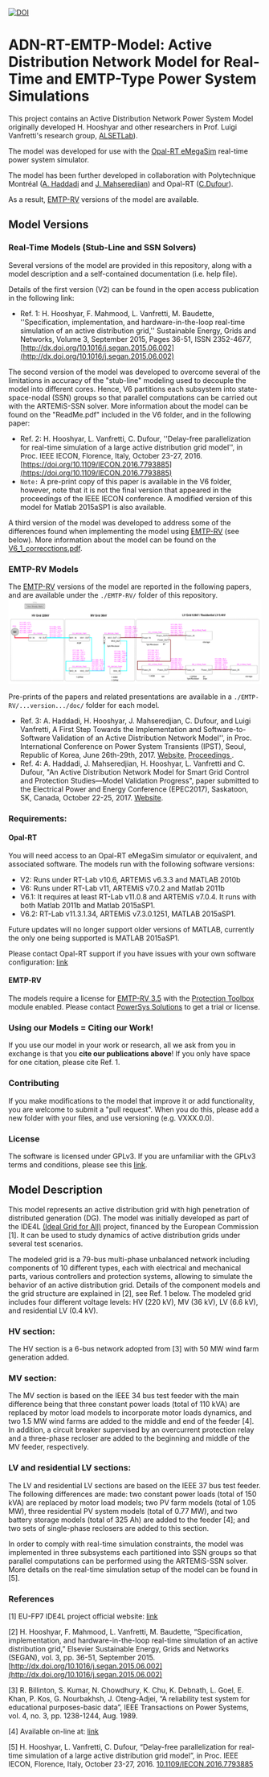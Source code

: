 [![DOI](https://zenodo.org/badge/doi/10.5281/zenodo.61183.svg)](http://dx.doi.org/10.5281/zenodo.61183)
# ADN-RT-EMTP-Model: Active Distribution Network Model for Real-Time and EMTP-Type Power System Simulations
This project contains an Active Distribution Network Power System Model originally developed H. Hooshyar and other researchers in Prof. Luigi Vanfretti's research group, [ALSETLab](https://alsetlab.github.io)).

The model was developed for use with the [Opal-RT eMegaSim](http://www.opal-rt.com/product/emegasim-powergrid-real-time-digital-hardware-in-the-loop-simulator) real-time power system simulator.

The model has been further developed in collaboration with Polytechnique Montréal ([A. Haddadi](https://www.linkedin.com/in/aboutaleb-haddadi-ph-d-a1522236/?ppe=1) and [J. Mahseredjian](http://www.polymtl.ca/recherche/rc/en/professeurs/details.php?NoProf=340)) and Opal-RT ([C.Dufour](https://www.researchgate.net/profile/Christian_Dufour2)).

As a result, [EMTP-RV](http://emtp-software.com) versions of the model are available.

## Model Versions
### Real-Time Models (Stub-Line and SSN Solvers)
Several versions of the model are provided in this repository, along with a model description and a self-contained documentation (i.e. help file).

Details of the first version (V2) can be found in the open access publication in the following link:
- Ref. 1: H. Hooshyar, F. Mahmood, L. Vanfretti, M. Baudette, ''Specification, implementation, and hardware-in-the-loop real-time simulation of an active distribution grid,'' Sustainable Energy, Grids and Networks, Volume 3, September 2015, Pages 36-51, ISSN 2352-4677, [http://dx.doi.org/10.1016/j.segan.2015.06.002](http://dx.doi.org/10.1016/j.segan.2015.06.002)

The second version of the model was developed to overcome several of the limitations in accuracy of the "stub-line" modeling used to decouple the model into different cores. Hence, V6 partitions each subsystem into state-space-nodal (SSN) groups so that parallel computations can be carried out with the ARTEMiS-SSN solver. More information about the model can be found on the "ReadMe.pdf" included in the V6 folder, and in the following paper:
- Ref. 2: H. Hooshyar, L. Vanfretti, C. Dufour, ''Delay-free parallelization for real-time simulation of a large active distribution grid model'', in Proc. IEEE IECON, Florence, Italy, October 23-27, 2016. [https://doi.org/10.1109/IECON.2016.7793885](https://doi.org/10.1109/IECON.2016.7793885)
- ``Note:`` A pre-print copy of this paper is available in the V6 folder, however, note that it is not the final version that appeared in the proceedings of the IEEE IECON conference.
A modified version of this model for Matlab 2015aSP1 is also available.

A third version of the model was developed to address some of the differences found when implementing the model using [EMTP-RV](http://emtp-software.com) (see below). More information about the model can be found on the [V6_1_correcctions.pdf](https://github.com/SmarTS-Lab/FP7-IDE4L-KTHSmarTSLab-ADN-RTModel/blob/master/V6p1/V6_1%20corrections.pdf).

### EMTP-RV Models
The [EMTP-RV](http://emtp-software.com) versions of the model are reported in the following papers, and are available under the ``./EMTP-RV/`` folder of this repository.
![emtpmodel](https://github.com/ALSETLab/ADN-RT-EMTP-Model/blob/master/EMTP-RV/Picture1.png "Overall EMTP-RV Model")


Pre-prints of the papers and related presentations are available in a ``./EMTP-RV/...version.../doc/`` folder for each model.

- Ref. 3: A. Haddadi, H. Hooshyar, J. Mahseredjian, C. Dufour, and Luigi Vanfretti, A First Step Towards the Implementation and Software-to-Software Validation of an Active Distribution Network Model'', in Proc. International Conference on Power System Transients (IPST), Seoul, Republic of Korea, June 26th-29th, 2017. [Website,](http://www.ipst2017.com/) [Proceedings ](http://www.ipstconf.org/Papers.html).
- Ref. 4: A. Haddadi, J. Mahseredjian, H. Hooshyar, L. Vanfretti and C. Dufour, "An Active Distribution Network Model for Smart Grid Control and Protection Studies―Model Validation Progress", paper submitted to the Electrical Power and Energy Conference (EPEC2017), Saskatoon, SK, Canada, October 22-25, 2017. [Website](http://epec2017.ieee.ca).

### Requirements:

#### Opal-RT
You will need access to an Opal-RT eMegaSim simulator or equivalent, and associated software. The models run with the following software versions:
- V2: Runs under RT-Lab v10.6, ARTEMiS v6.3.3 and MATLAB 2010b
- V6: Runs under RT-Lab v11, ARTEMiS v7.0.2 and Matlab 2011b
- V6.1: It requires at least RT-Lab v11.0.8 and ARTEMiS v7.0.4. It runs with both Matlab 2011b and Matlab 2015aSP1.
- V6.2: RT-Lab v11.3.1.34, ARTEMiS v7.3.0.1251, MATLAB 2015aSP1.

Future updates will no longer support older versions of MATLAB, currently the only one being supported is MATLAB 2015aSP1.

Please contact Opal-RT support if you have issues with your own software configuration: [link](http://www.opal-rt.com/support/support-request)

#### EMTP-RV
The models require a license for [EMTP-RV 3.5](http://emtp-software.com/Releases) with the [Protection Toolbox](http://emtp-software.com/page/protection-toolbox) module enabled. Please contact [PowerSys Solutions](http://emtp-software.com/try-buy) to get a trial or license.

### Using our Models = Citing our Work!
If you use our model in your work or research, all we ask from you in exchange is that you **cite our publications above**! If you only have space for one citation, please cite Ref. 1.

### Contributing
If you make modifications to the model that improve it or add functionality, you are welcome to submit a "pull request".
When you do this, please add a new folder with your files, and use versioning (e.g. VXXX.0.0).

### License
The software is licensed under GPLv3. If you are unfamiliar with the GPLv3 terms and conditions, please see this [link](https://www.gnu.org/licenses/quick-guide-gplv3.en.html).

## Model Description
This model represents an active distribution grid with high penetration of distributed generation (DG). The model was initially developed as part of the IDE4L [(Ideal Grid for All)](http://ide4l.eu/) project, financed by the European Commission [1]. It can be used to study dynamics of active distribution grids under several test scenarios.

The modeled grid is a 79-bus multi-phase unbalanced network including components of 10 different types, each with electrical and mechanical parts, various controllers and protection systems, allowing to simulate the behavior of an active distribution grid. Details of the component models and the grid structure are explained in [2], see Ref. 1 below. The modeled grid includes four different voltage levels: HV (220 kV), MV (36 kV), LV (6.6 kV), and residential LV (0.4 kV).

### HV section:
The HV section is a 6-bus network adopted from [3] with 50 MW wind farm generation added.
### MV section:
The MV section is based on the IEEE 34 bus test feeder with the main difference being that three constant power loads (total of 110 kVA) are replaced by motor load models to incorporate motor loads dynamics, and two 1.5 MW wind farms are added to the middle and end of the feeder [4]. In addition, a circuit breaker supervised by an overcurrent protection relay and a three-phase recloser are added to the beginning and middle of the MV feeder, respectively.
### LV and residential LV sections:
The LV and residential LV sections are based on the IEEE 37 bus test feeder. The following differences are made: two constant power loads (total of 150 kVA) are replaced by motor load models; two PV farm models (total of 1.05 MW), three residential PV system models (total of 0.77 MW), and two battery storage models (total of 325 Ah) are added to the feeder [4]; and two sets of single-phase reclosers are added to this section.

In order to comply with real-time simulation constraints, the model was implemented in three subsystems each partitioned into SSN groups so that parallel computations can be performed using the ARTEMiS-SSN solver. More details on the real-time simulation setup of the model can be found in [5].

### References
[1] EU-FP7 IDE4L project official website: [link](https://cordis.europa.eu/article/id/196576-intelligent-utilisation-of-grid-assets)

[2] H. Hooshyar, F. Mahmood, L. Vanfretti, M. Baudette, “Specification, implementation, and hardware-in-the-loop real-time simulation of an active distribution grid,” Elsevier Sustainable Energy, Grids and Networks (SEGAN), vol. 3, pp. 36-51, September 2015. [http://dx.doi.org/10.1016/j.segan.2015.06.002](http://dx.doi.org/10.1016/j.segan.2015.06.002)

[3] R. Billinton, S. Kumar, N. Chowdhury, K. Chu, K. Debnath, L. Goel, E. Khan, P. Kos, G. Nourbakhsh, J. Oteng-Adjei, “A reliability test system for educational purposes-basic data”, IEEE Transactions on Power Systems, vol. 4, no. 3, pp. 1238-1244, Aug. 1989.

[4] Available on-line at: [link](http://www.ewh.ieee.org/soc/pes/dsacom/testfeeders/index.html)

[5] H. Hooshyar, L. Vanfretti, C. Dufour, “Delay-free parallelization for real-time simulation of a large active distribution grid model”, in Proc. IEEE IECON, Florence, Italy, October 23-27, 2016. [10.1109/IECON.2016.7793885](https://ieeexplore.ieee.org/document/7793885)
